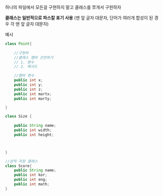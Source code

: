 하나의 파일에서 모든걸 구현하지 말고 클래스를 쪼개서 구현하자 


**클래스는 일반적으로 파스칼 표기 사용** (맨 앞 글자 대문자, 단어가 여러개 합성이 된 경우 각 맨 앞 글자 대문자)

예시 

```java
class Point{
	
	//구현부
	//클래스 멤버 선언하기
	// 1. 변수 
	// 2. 메서드

	//멤버 변수
	public int x;
	public int y;
	public int z;
	public int martx;
	public int marty;

}

class Size {
	
	public String name;
	public int width;
	public int height;



}

//성적 저장 클래스
class Score{
	public String name;
	public int kor;
	public int eng;
	public int math;
}
```